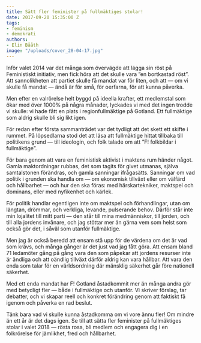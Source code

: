 ```yaml
---
title: Sätt fler feminister på fullmäktiges stolar!
date: 2017-09-20 15:35:00 Z
tags:
- feminism
- demokrati
authors:
- Elin Bååth
image: "/uploads/cover_28-04-17.jpg"
---
```


Inför valet 2014 var det många som övervägde att lägga sin röst på Feministiskt initiativ, men fick höra att det skulle vara ”en bortkastad röst”. Att sannolikheten att partiet skulle få mandat var för liten, och att — om vi skulle få mandat — ändå är för små, för oerfarna, för att kunna påverka.

Men efter en valrörelse helt byggd på ideella krafter, ett medlemstal som ökar med över 1000% på några månader, lyckades vi med det ingen trodde vi skulle: vi hade fått en plats i regionfullmäktige på Gotland. Ett fullmäktige som aldrig skulle bli sig likt igen.

För redan efter första sammanträdet var det tydligt att det skett ett skifte i rummet. På löpsedlarna stod det att läsa att fullmäktige hittat tillbaka till politikens grund — till ideologin, och folk talade om att ”F! folkbildar i fullmäktige”.

För bara genom att vara en feministisk aktivist i maktens rum händer något. Gamla maktordningar rubbas, det som tagits för givet utmanas, själva samtalstonen förändras, och gamla sanningar ifrågasätts. Sanningar om vad politik i grunden ska handla om — om ekonomisk tillväxt eller om välfärd och hållbarhet — och hur den ska föras: med härskartekniker, maktspel och dominans, eller med nyfikenhet och kärlek.

För politik handlar egentligen inte om maktspel och förhandlingar, utan om längtan, drömmar, och verkliga, levande, pulserande behov. Därför står inte min lojalitet till mitt parti — den står till mina medmänniskor, till jorden, och till alla jordens invånare, och jag stöttar mer än gärna vem som helst som också gör det, i såväl som utanför fullmäktige.

Men jag är också beredd att ensam stå upp för de värdena om det är vad som krävs, och många gånger är det just vad jag fått göra. Att ensam bland 71 ledamöter gång på gång vara den som påpekar att jordens resurser inte är ändliga och att oändlig tillväxt därför aldrig kan vara hållbar. Att vara den enda som talar för en världsordning där mänsklig säkerhet går före nationell säkerhet.

Med ett enda mandat har F! Gotland åstadkommit mer än många andra gör med betydligt fler — både i fullmäktige och utanför. Vi skriver förslag, tar debatter, och vi skapar reell och konkret förändring genom att faktiskt få igenom och påverka en rad beslut.

Tänk bara vad vi skulle kunna åstadkomma om vi vore ännu fler! Om mindre än ett år är det dags igen. Se till att sätta fler feminister på fullmäktiges stolar i valet 2018 — rösta rosa, bli medlem och engagera dig i en folkrörelse för jämlikhet, fred och hållbarhet.